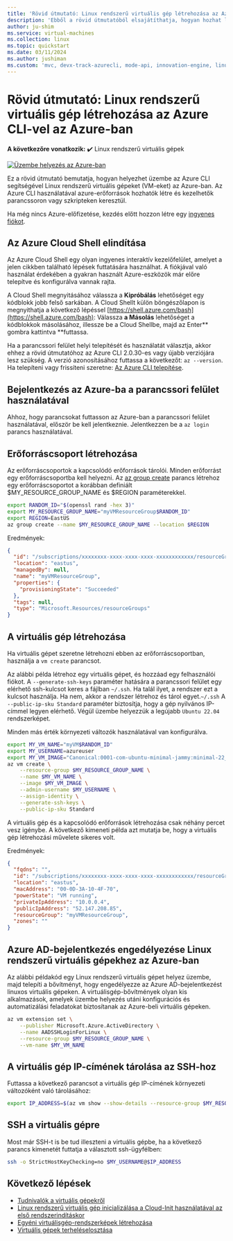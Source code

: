 ```yaml
---
title: 'Rövid útmutató: Linux rendszerű virtuális gép létrehozása az Azure CLI használatával'
description: 'Ebből a rövid útmutatóból elsajátíthatja, hogyan hozhat létre Linux rendszerű virtuális gépet az Azure CLI használatával.'
author: ju-shim
ms.service: virtual-machines
ms.collection: linux
ms.topic: quickstart
ms.date: 03/11/2024
ms.author: jushiman
ms.custom: 'mvc, devx-track-azurecli, mode-api, innovation-engine, linux-related-content'
---
```


# Rövid útmutató: Linux rendszerű virtuális gép létrehozása az Azure CLI-vel az Azure-ban

**A következőre vonatkozik:** :heavy_check_mark: Linux rendszerű virtuális gépek

[![Üzembe helyezés az Azure-ban](https://aka.ms/deploytoazurebutton)](https://go.microsoft.com/fwlink/?linkid=2262692)

Ez a rövid útmutató bemutatja, hogyan helyezhet üzembe az Azure CLI segítségével Linux rendszerű virtuális gépeket (VM-eket) az Azure-ban. Az Azure CLI használatával azure-erőforrások hozhatók létre és kezelhetők parancssoron vagy szkripteken keresztül.

Ha még nincs Azure-előfizetése, kezdés előtt hozzon létre egy [ingyenes fiókot](https://azure.microsoft.com/free/?WT.mc_id=A261C142F).

## Az Azure Cloud Shell elindítása

Az Azure Cloud Shell egy olyan ingyenes interaktív kezelőfelület, amelyet a jelen cikkben található lépések futtatására használhat. A fiókjával való használat érdekében a gyakran használt Azure-eszközök már előre telepítve és konfigurálva vannak rajta. 

A Cloud Shell megnyitásához válassza a **Kipróbálás** lehetőséget egy kódblokk jobb felső sarkában. A Cloud Shellt külön böngészőlapon is megnyithatja a következő lépéssel [https://shell.azure.com/bash](https://shell.azure.com/bash): Válassza **a Másolás** lehetőséget a kódblokkok másolásához, illessze be a Cloud Shellbe, majd az Enter** gombra kattintva **futtassa.

Ha a parancssori felület helyi telepítését és használatát választja, akkor ehhez a rövid útmutatóhoz az Azure CLI 2.0.30-es vagy újabb verziójára lesz szükség. A verzió azonosításához futtassa a következőt: `az --version`. Ha telepíteni vagy frissíteni szeretne: [Az Azure CLI telepítése]( /cli/azure/install-azure-cli).

## Bejelentkezés az Azure-ba a parancssori felület használatával

Ahhoz, hogy parancsokat futtasson az Azure-ban a parancssori felület használatával, először be kell jelentkeznie. Jelentkezzen be a `az login` parancs használatával.

## Erőforráscsoport létrehozása

Az erőforráscsoportok a kapcsolódó erőforrások tárolói. Minden erőforrást egy erőforráscsoportba kell helyezni. Az [az group create](/cli/azure/group) parancs létrehoz egy erőforráscsoportot a korábban definiált $MY_RESOURCE_GROUP_NAME és $REGION paraméterekkel.

```bash
export RANDOM_ID="$(openssl rand -hex 3)"
export MY_RESOURCE_GROUP_NAME="myVMResourceGroup$RANDOM_ID"
export REGION=EastUS
az group create --name $MY_RESOURCE_GROUP_NAME --location $REGION
```

Eredmények:

<!-- expected_similarity=0.3 -->
```json
{
  "id": "/subscriptions/xxxxxxxx-xxxx-xxxx-xxxx-xxxxxxxxxxxx/resourceGroups/myVMResourceGroup",
  "location": "eastus",
  "managedBy": null,
  "name": "myVMResourceGroup",
  "properties": {
    "provisioningState": "Succeeded"
  },
  "tags": null,
  "type": "Microsoft.Resources/resourceGroups"
}
```

## A virtuális gép létrehozása

Ha virtuális gépet szeretne létrehozni ebben az erőforráscsoportban, használja a `vm create` parancsot. 

Az alábbi példa létrehoz egy virtuális gépet, és hozzáad egy felhasználói fiókot. A `--generate-ssh-keys` paraméter hatására a parancssori felület egy elérhető ssh-kulcsot keres a fájlban `~/.ssh`. Ha talál ilyet, a rendszer ezt a kulcsot használja. Ha nem, akkor a rendszer létrehoz és tárol egyet.`~/.ssh` A `--public-ip-sku Standard` paraméter biztosítja, hogy a gép nyilvános IP-címmel legyen elérhető. Végül üzembe helyezzük a legújabb `Ubuntu 22.04` rendszerképet.

Minden más érték környezeti változók használatával van konfigurálva.

```bash
export MY_VM_NAME="myVM$RANDOM_ID"
export MY_USERNAME=azureuser
export MY_VM_IMAGE="Canonical:0001-com-ubuntu-minimal-jammy:minimal-22_04-lts-gen2:latest"
az vm create \
    --resource-group $MY_RESOURCE_GROUP_NAME \
    --name $MY_VM_NAME \
    --image $MY_VM_IMAGE \
    --admin-username $MY_USERNAME \
    --assign-identity \
    --generate-ssh-keys \
    --public-ip-sku Standard
```

A virtuális gép és a kapcsolódó erőforrások létrehozása csak néhány percet vesz igénybe. A következő kimeneti példa azt mutatja be, hogy a virtuális gép létrehozási művelete sikeres volt.

Eredmények:
<!-- expected_similarity=0.3 -->
```json
{
  "fqdns": "",
  "id": "/subscriptions/xxxxxxxx-xxxx-xxxx-xxxx-xxxxxxxxxxxx/resourceGroups/myVMResourceGroup/providers/Microsoft.Compute/virtualMachines/myVM",
  "location": "eastus",
  "macAddress": "00-0D-3A-10-4F-70",
  "powerState": "VM running",
  "privateIpAddress": "10.0.0.4",
  "publicIpAddress": "52.147.208.85",
  "resourceGroup": "myVMResourceGroup",
  "zones": ""
}
```

## Azure AD-bejelentkezés engedélyezése Linux rendszerű virtuális gépekhez az Azure-ban

Az alábbi példakód egy Linux rendszerű virtuális gépet helyez üzembe, majd telepíti a bővítményt, hogy engedélyezze az Azure AD-bejelentkezést linuxos virtuális gépeken. A virtuálisgép-bővítmények olyan kis alkalmazások, amelyek üzembe helyezés utáni konfigurációs és automatizálási feladatokat biztosítanak az Azure-beli virtuális gépeken.

```bash
az vm extension set \
    --publisher Microsoft.Azure.ActiveDirectory \
    --name AADSSHLoginForLinux \
    --resource-group $MY_RESOURCE_GROUP_NAME \
    --vm-name $MY_VM_NAME
```

## A virtuális gép IP-címének tárolása az SSH-hoz

Futtassa a következő parancsot a virtuális gép IP-címének környezeti változóként való tárolásához:

```bash
export IP_ADDRESS=$(az vm show --show-details --resource-group $MY_RESOURCE_GROUP_NAME --name $MY_VM_NAME --query publicIps --output tsv)
```

## SSH a virtuális gépre

<!--## Export the SSH configuration for use with SSH clients that support OpenSSH & SSH into the VM.
Log in to Azure Linux VMs with Azure AD supports exporting the OpenSSH certificate and configuration. That means you can use any SSH clients that support OpenSSH-based certificates to sign in through Azure AD. The following example exports the configuration for all IP addresses assigned to the VM:-->

<!--
```bash
yes | az ssh config --file ~/.ssh/config --name $MY_VM_NAME --resource-group $MY_RESOURCE_GROUP_NAME
```
-->

Most már SSH-t is be tud illeszteni a virtuális gépbe, ha a következő parancs kimenetét futtatja a választott ssh-ügyfélben:

```bash
ssh -o StrictHostKeyChecking=no $MY_USERNAME@$IP_ADDRESS
```

## Következő lépések

* [Tudnivalók a virtuális gépekről](../index.yml)
* [Linux rendszerű virtuális gép inicializálása a Cloud-Init használatával az első rendszerindításkor](tutorial-automate-vm-deployment.md)
* [Egyéni virtuálisgép-rendszerképek létrehozása](tutorial-custom-images.md)
* [Virtuális gépek terheléselosztása](../../load-balancer/quickstart-load-balancer-standard-public-cli.md)